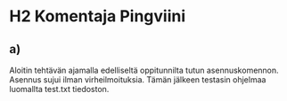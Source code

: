 # H2 Komentaja Pingviini

## a)

Aloitin tehtävän ajamalla edelliseltä oppitunnilta tutun asennuskomennon. Asennus sujui ilman virheilmoituksia. Tämän jälkeen testasin ohjelmaa luomallta test.txt tiedoston.




